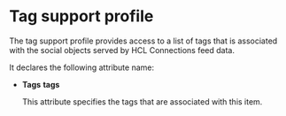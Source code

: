 # Tag support profile

The tag support profile provides access to a list of tags that is associated with the social objects served by HCL Connections feed data.

It declares the following attribute name:

-   **Tags**
    **tags**

    This attribute specifies the tags that are associated with this item.

